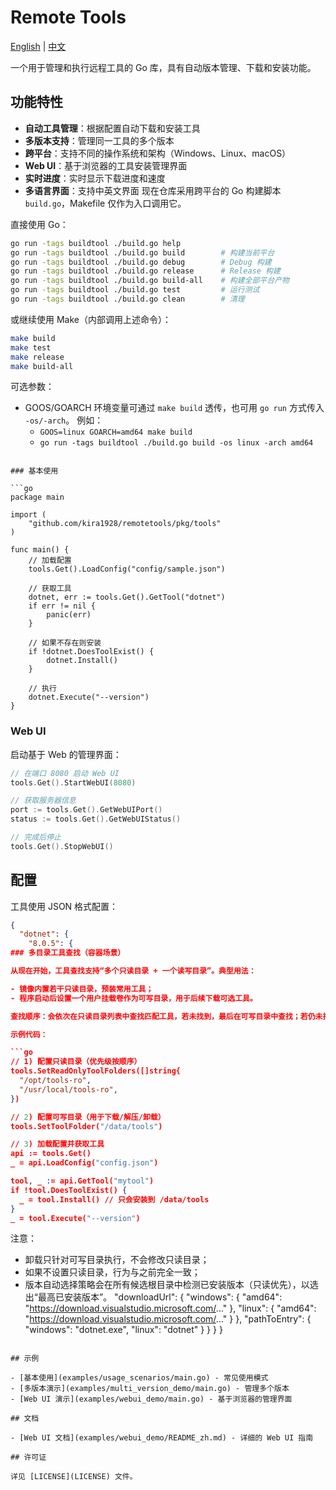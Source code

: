 # Remote Tools

[English](README.md) | [中文](README_zh.md)

一个用于管理和执行远程工具的 Go 库，具有自动版本管理、下载和安装功能。

## 功能特性

- **自动工具管理**：根据配置自动下载和安装工具
- **多版本支持**：管理同一工具的多个版本
- **跨平台**：支持不同的操作系统和架构（Windows、Linux、macOS）
- **Web UI**：基于浏览器的工具安装管理界面
- **实时进度**：实时显示下载进度和速度
- **多语言界面**：支持中英文界面
现在仓库采用跨平台的 Go 构建脚本 `build.go`，Makefile 仅作为入口调用它。

直接使用 Go：

```bash
go run -tags buildtool ./build.go help
go run -tags buildtool ./build.go build        # 构建当前平台
go run -tags buildtool ./build.go debug        # Debug 构建
go run -tags buildtool ./build.go release      # Release 构建
go run -tags buildtool ./build.go build-all    # 构建全部平台产物
go run -tags buildtool ./build.go test         # 运行测试
go run -tags buildtool ./build.go clean        # 清理
```

或继续使用 Make（内部调用上述命令）：

```bash
make build
make test
make release
make build-all
```

可选参数：

- GOOS/GOARCH 环境变量可通过 `make build` 透传，也可用 `go run` 方式传入 `-os/-arch`。
  例如：
  - `GOOS=linux GOARCH=amd64 make build`
  - `go run -tags buildtool ./build.go build -os linux -arch amd64`
```

### 基本使用

```go
package main

import (
    "github.com/kira1928/remotetools/pkg/tools"
)

func main() {
    // 加载配置
    tools.Get().LoadConfig("config/sample.json")
    
    // 获取工具
    dotnet, err := tools.Get().GetTool("dotnet")
    if err != nil {
        panic(err)
    }
    
    // 如果不存在则安装
    if !dotnet.DoesToolExist() {
        dotnet.Install()
    }
    
    // 执行
    dotnet.Execute("--version")
}
```

### Web UI

启动基于 Web 的管理界面：

```go
// 在端口 8080 启动 Web UI
tools.Get().StartWebUI(8080)

// 获取服务器信息
port := tools.Get().GetWebUIPort()
status := tools.Get().GetWebUIStatus()

// 完成后停止
tools.Get().StopWebUI()
```

## 配置

工具使用 JSON 格式配置：

```json
{
  "dotnet": {
    "8.0.5": {
### 多目录工具查找（容器场景）

从现在开始，工具查找支持“多个只读目录 + 一个读写目录”。典型用法：

- 镜像内置若干只读目录，预装常用工具；
- 程序启动后设置一个用户挂载卷作为可写目录，用于后续下载可选工具。

查找顺序：会依次在只读目录列表中查找匹配工具，若未找到，最后在可写目录中查找；若仍未找到且需要安装，将下载并解压到可写目录中。

示例代码：

```go
// 1) 配置只读目录（优先级按顺序）
tools.SetReadOnlyToolFolders([]string{
  "/opt/tools-ro",
  "/usr/local/tools-ro",
})

// 2) 配置可写目录（用于下载/解压/卸载）
tools.SetToolFolder("/data/tools")

// 3) 加载配置并获取工具
api := tools.Get()
_ = api.LoadConfig("config.json")

tool, _ := api.GetTool("mytool")
if !tool.DoesToolExist() {
  _ = tool.Install() // 只会安装到 /data/tools
}
_ = tool.Execute("--version")
```

注意：
- 卸载只针对可写目录执行，不会修改只读目录；
- 如果不设置只读目录，行为与之前完全一致；
- 版本自动选择策略会在所有候选根目录中检测已安装版本（只读优先），以选出“最高已安装版本”。
      "downloadUrl": {
        "windows": {
          "amd64": "https://download.visualstudio.microsoft.com/..."
        },
        "linux": {
          "amd64": "https://download.visualstudio.microsoft.com/..."
        }
      },
      "pathToEntry": {
        "windows": "dotnet.exe",
        "linux": "dotnet"
      }
    }
  }
}
```

## 示例

- [基本使用](examples/usage_scenarios/main.go) - 常见使用模式
- [多版本演示](examples/multi_version_demo/main.go) - 管理多个版本
- [Web UI 演示](examples/webui_demo/main.go) - 基于浏览器的管理界面

## 文档

- [Web UI 文档](examples/webui_demo/README_zh.md) - 详细的 Web UI 指南

## 许可证

详见 [LICENSE](LICENSE) 文件。

